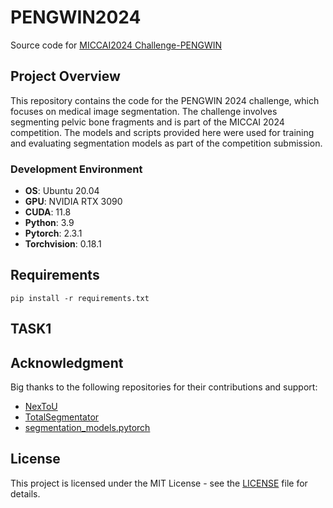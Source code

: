 # PENGWIN2024

Source code for [MICCAI2024 Challenge-PENGWIN](https://pengwin.grand-challenge.org/)

## Project Overview
This repository contains the code for the PENGWIN 2024 challenge, which focuses on medical image segmentation. The challenge involves segmenting pelvic bone fragments and is part of the MICCAI 2024 competition. The models and scripts provided here were used for training and evaluating segmentation models as part of the competition submission.

### Development Environment
- **OS**: Ubuntu 20.04
- **GPU**: NVIDIA RTX 3090
- **CUDA**: 11.8
- **Python**: 3.9
- **Pytorch**: 2.3.1
- **Torchvision**: 0.18.1

## Requirements
```
pip install -r requirements.txt
```
## TASK1


## Acknowledgment
Big thanks to the following repositories for their contributions and support:
- [NexToU](https://github.com/PengchengShi1220/NexToU)
- [TotalSegmentator](https://github.com/wasserth/TotalSegmentator)
- [segmentation_models.pytorch](https://github.com/qubvel-org/segmentation_models.pytorch)

## License
This project is licensed under the MIT License - see the [LICENSE](LICENSE) file for details.

